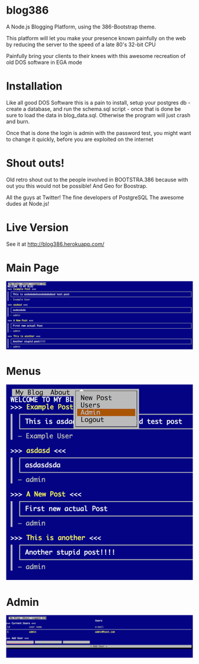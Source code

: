 blog386
=======

A Node.js Blogging Platform, using the 386-Bootstrap theme.

This platform will let you make your presence known painfully on the web
by reducing the server to the speed of a late 80's 32-bit CPU

Painfully bring your clients to their knees with this awesome
recreation of old DOS software in EGA mode


Installation
============


Like all good DOS Software this is a pain to install,
setup your postgres db - create a database, and run the
schema.sql script - once that is done be sure to load the data
in blog_data.sql. Otherwise the program will just crash and burn.

Once that is done the login is admin with the password test,
you might want to change it quickly, before you are exploited on the internet


Shout outs!
===========

Old retro shout out to the people involved in BOOTSTRA.386
because with out you this would not be possible!
And Geo for Boostrap.

All the guys at Twitter!
The fine developers of PostgreSQL
The awesome dudes at Node.js!


Live Version
============
See it at http://blog386.herokuapp.com/


Main Page
==========
![Alt text](blog386.png)

Menus
==========

![Alt text](blog386-1.png)


Admin
=======
![Alt text](blog386-2.png)
